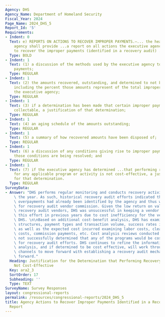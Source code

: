 ```yaml
---
Agency: DHS
Agency_Name: Department of Homeland Security
Fiscal_Year: 2024
Page_Name: 2024_DHS_5
Report_Id: '5'
Requirements:
- Indent: 0
  Text: e) REPORTS ON ACTIONS TO RECOVER IMPROPER PAYMENTS.—... the head of the executive
    agency shall provide ...a report on all actions the executive agency is taking
    to recover the improper payments (identified in a recovery audit) ..including—
  Type: BOLD
- Indent: 1
  Text: (1) a discussion of the methods used by the executive agency to recover improper
    payments;
  Type: REGULAR
- Indent: 1
  Text: (2) the amounts recovered, outstanding, and determined to not be collectable,
    including the percent those amounts represent of the total improper payments of
    the executive agency;
  Type: REGULAR
- Indent: 1
  Text: (3) if a determination has been made that certain improper payments are not
    collectable, a justification of that determination;
  Type: REGULAR
- Indent: 1
  Text: (4) an aging schedule of the amounts outstanding;
  Type: REGULAR
- Indent: 1
  Text: (5) a summary of how recovered amounts have been disposed of;
  Type: REGULAR
- Indent: 1
  Text: (6) a discussion of any conditions giving rise to improper payments and how
    those conditions are being resolved; and
  Type: REGULAR
- Indent: 1
  Text: (7) if the executive agency has determined ...that performing recovery audits
    for any applicable program or activity is not cost-effective, a justification
    for that determination.
  Type: REGULAR
SurveyData:
- Answer: "DHS performs regular monitoring and conducts recovery activities throughout\
    \ the year. As such, historical recovery audit efforts indicated that many identified\
    \ overpayments had already been identified by the agency and thus were not applicable\
    \ for recovery audit vendor commission. Given the low return on value for the\
    \ recovery audit vendors, DHS was unsuccessful in keeping a vendor in place for\
    \ this effort in previous years due to cost inefficiency for the vendor and for\
    \ DHS. \n\nBased on additional cost-benefit analysis, DHS has examined the program\
    \ structures, payment types and transaction volume, success rates in recoupment,\
    \ as well as the expected cost incurred examining labor costs, clearance and equipment\
    \ costs, commission payments, etc. Cost analysis reviews conducted to date have\
    \ not successfully determined that any of the programs would be cost beneficial\
    \ for recovery audit efforts. DHS continues to refine the information within the\
    \ analysis, and if determined to be cost effective, will work through procurement\
    \ channels to move forward with establishing a recovery audit mechanism going\
    \ forward."
  Heading: Justification for the Determination that Performing Recovery Audits are
    Not Cost-Effective
  Key: ara2_3
  SortOrder: 17
  Subheading: ''
  Type: TEXT
SurveyName: Survey Responses
layout: congressional-reports
permalink: /resources/congressional-reports/2024_DHS_5
title: Agency Actions to Recover Improper Payments Identified in a Recovery Audit
  Report
---
```


